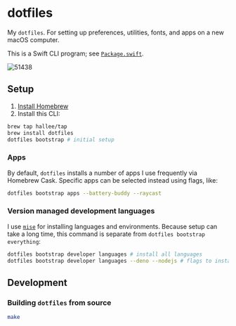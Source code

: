 # dotfiles

My `dotfiles`. For setting up preferences, utilities, fonts, and apps on a new macOS computer.

This is a Swift CLI program; see [`Package.swift`](Package.swift).

![51438](https://user-images.githubusercontent.com/739304/151281254-ec7eea48-a3f3-4ae8-a91b-025d8efbbba3.gif)


## Setup

1. [Install Homebrew](https://brew.sh)
2. Install this CLI:
```sh
brew tap hallee/tap
brew install dotfiles
dotfiles bootstrap # initial setup
```

### Apps

By default, `dotfiles` installs a number of apps I use frequently via Homebrew Cask. Specific apps can be selected instead using flags, like:

```sh
dotfiles bootstrap apps --battery-buddy --raycast
```

### Version managed development languages

I use [`mise`](https://mise.jdx.dev) for installing languages and environments. Because setup can take a long time, this command is separate from `dotfiles bootstrap everything`:

```sh
dotfiles bootstrap developer languages # install all languages
dotfiles bootstrap developer languages --deno --nodejs # flags to install only specific languages
```

## Development

### Building `dotfiles` from source

```sh
make
```
